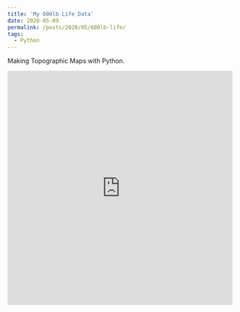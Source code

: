 ```yaml
---
title: 'My 600lb Life Data'
date: 2020-05-09
permalink: /posts/2020/05/600lb-life/
tags:
  - Python
---
```

Making Topographic Maps with Python.

<iframe id="igraph" scrolling="no" style="border:none;" seamless="seamless" src="https://reyannlarkey.github.io/non_sorted.html" height="525" width="100%"></iframe>


